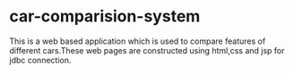 # car-comparision-system
This is a web based application which is used to compare features of different cars.These web pages are constructed using html,css and jsp for jdbc connection.
